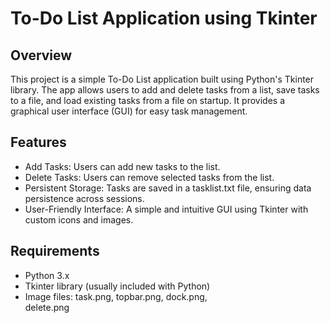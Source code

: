 # To-Do List Application using Tkinter

## Overview
This project is a simple To-Do List application built using Python's Tkinter library. The app allows users to add and delete tasks from a list, save tasks to a file, and load existing tasks from a file on startup. It provides a graphical user interface (GUI) for easy task management.

## Features

* Add Tasks: Users can add new tasks to the list.
* Delete Tasks: Users can remove selected tasks from the list.
* Persistent Storage: Tasks are saved in a tasklist.txt file, ensuring data persistence across sessions.
* User-Friendly Interface: A simple and intuitive GUI using Tkinter with custom icons and images.

## Requirements

* Python 3.x
* Tkinter library (usually included with Python)
* Image files:
    task.png, 
    topbar.png, 
    dock.png,  
    delete.png
